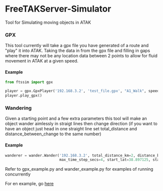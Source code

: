 # FreeTAKServer-Simulator
Tool for Simulating moving objects in ATAK

### GPX
This tool currently will take a gpx file you have generated of a route and "play" it into ATAK. 
Taking the data in from the gpx file and filling in gaps where there may not be any location data between 2 points to allow 
for fluid movement in ATAK at a given speed.

#### Example
```python
from ftssim import gpx

player = gpx.GpxPlayer('192.168.3.2', 'test_file.gpx', "A1_Walk", speed_kph=5, max_time_step_secs=4)
player.play_gpx()
```


### Wandering
Given a starting point and a few extra parameters this tool will make an object wander aimlessly 
in straigt lines then change direction (if you want to have an object just head in one straight line
set total_distance and distance_between_change to the same number)

#### Example
```python
wanderer = wander.Wander('192.168.3.2', total_distance_km=2, distance_between_change=1, callsign="lost_soul", speed_kph=5,
                         max_time_step_secs=4, start_lat=38.897125, start_lon=-77.036255)
```


Refer to gpx_example.py and wander_example.py for examples of running concurrently 


For en example, go [here](https://github.com/lennisthemenace/FreeTAKServer-Simulator-UI-Example)
